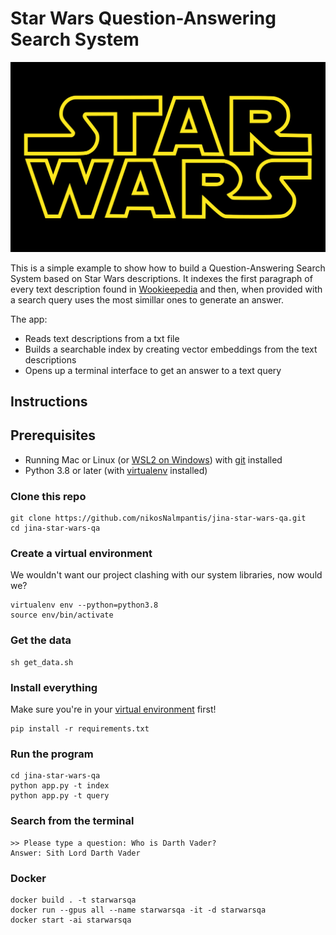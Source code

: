 # Star Wars Question-Answering Search System

![](.github/images/Star-Wars.png)

This is a simple example to show how to build a Question-Answering Search System based on Star Wars descriptions. It indexes the first paragraph of every text description found in [Wookieepedia](https://starwars.fandom.com/wiki/Main_Page) and then, when provided with a search query uses the most simillar ones to generate an answer.

The app:

- Reads text descriptions from a txt file
- Builds a searchable index by creating vector embeddings from the text descriptions
- Opens up a terminal interface to get an answer to a text query

## Instructions

## Prerequisites

- Running Mac or Linux (or [WSL2 on Windows](https://docs.microsoft.com/en-us/windows/wsl/install-win10)) with [git](https://git-scm.com/book/en/v2/Getting-Started-Installing-Git) installed
- Python 3.8 or later (with [virtualenv](https://realpython.com/python-virtual-environments-a-primer/) installed)

### Clone this repo

```shell
git clone https://github.com/nikosNalmpantis/jina-star-wars-qa.git
cd jina-star-wars-qa
```

### Create a virtual environment

We wouldn't want our project clashing with our system libraries, now would we?

```shell
virtualenv env --python=python3.8
source env/bin/activate
```

### Get the data

```shell
sh get_data.sh
```

### Install everything

Make sure you're in your [virtual environment](#create-a-virtual-environment) first!

```shell
pip install -r requirements.txt
```

### Run the program

```shell
cd jina-star-wars-qa
python app.py -t index
python app.py -t query
```

### Search from the terminal

```shell
>> Please type a question: Who is Darth Vader?
Answer: Sith Lord Darth Vader
```

### Docker
```shell
docker build . -t starwarsqa
docker run --gpus all --name starwarsqa -it -d starwarsqa
docker start -ai starwarsqa